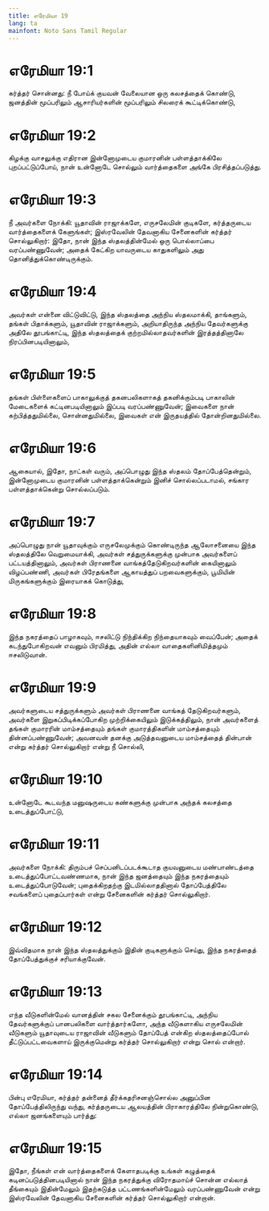 ```yaml
---
title: எரேமியா 19
lang: ta
mainfont: Noto Sans Tamil Regular
---
```


# எரேமியா 19:1

கர்த்தர் சொன்னது: நீ போய்க் குயவன் வேலையான ஒரு கலசத்தைக் கொண்டு, ஜனத்தின் மூப்பரிலும் ஆசாரியர்களின் மூப்பரிலும் சிலரைக் கூட்டிக்கொண்டு,

# எரேமியா 19:2

கிழக்கு வாசலுக்கு எதிரான இன்னோமுடைய குமாரனின் பள்ளத்தாக்கிலே புறப்பட்டுப்போய், நான் உன்னோடே சொல்லும் வார்த்தைகளை அங்கே பிரசித்தப்படுத்து.

# எரேமியா 19:3

நீ அவர்களை நோக்கி: யூதாவின் ராஜாக்களே, எருசலேமின் குடிகளே, கர்த்தருடைய வார்த்தைகளைக் கேளுங்கள்; இஸ்ரவேலின் தேவனாகிய சேனைகளின் கர்த்தர் சொல்லுகிறார்: இதோ, நான் இந்த ஸ்தலத்தின்மேல் ஒரு பொல்லாப்பை வரப்பண்ணுவேன்; அதைக் கேட்கிற யாவருடைய காதுகளிலும் அது தொனித்துக்கொண்டிருக்கும்.

# எரேமியா 19:4

அவர்கள் என்னை விட்டுவிட்டு, இந்த ஸ்தலத்தை அந்நிய ஸ்தலமாக்கி, தாங்களும், தங்கள் பிதாக்களும், யூதாவின் ராஜாக்களும், அறியாதிருந்த அந்நிய தேவர்களுக்கு அதிலே தூபங்காட்டி, இந்த ஸ்தலத்தைக் குற்றமில்லாதவர்களின் இரத்தத்தினாலே நிரப்பினபடியினாலும்,

# எரேமியா 19:5

தங்கள் பிள்ளைகளைப் பாகாலுக்குத் தகனபலிகளாகத் தகனிக்கும்படி பாகாலின் மேடைகளைக் கட்டினபடியினாலும் இப்படி வரப்பண்ணுவேன்; இவைகளை நான் கற்பித்ததுமில்லை, சொன்னதுமில்லை, இவைகள் என் இருதயத்தில் தோன்றினதுமில்லை.

# எரேமியா 19:6

ஆகையால், இதோ, நாட்கள் வரும், அப்பொழுது இந்த ஸ்தலம் தோப்பேத்தென்றும், இன்னோமுடைய குமாரனின் பள்ளத்தாக்கென்றும் இனிச் சொல்லப்படாமல், சங்கார பள்ளத்தாக்கென்று சொல்லப்படும்.

# எரேமியா 19:7

அப்பொழுது நான் யூதாவுக்கும் எருசலேமுக்கும் கொண்டிருந்த ஆலோசனையை இந்த ஸ்தலத்திலே வெறுமையாக்கி, அவர்கள் சத்துருக்களுக்கு முன்பாக அவர்களைப் பட்டயத்தினாலும், அவர்கள் பிராணனை வாங்கத்தேடுகிறவர்களின் கையினாலும் விழப்பண்ணி, அவர்கள் பிரேதங்களை ஆகாயத்துப் பறவைகளுக்கும், பூமியின் மிருகங்களுக்கும் இரையாகக் கொடுத்து,

# எரேமியா 19:8

இந்த நகரத்தைப் பாழாகவும், ஈசலிட்டு நிந்திக்கிற நிந்தையாகவும் வைப்பேன்; அதைக் கடந்துபோகிறவன் எவனும் பிரமித்து, அதின் எல்லா வாதைகளினிமித்தமும் ஈசலிடுவான்.

# எரேமியா 19:9

அவர்களுடைய சத்துருக்களும் அவர்கள் பிராணனை வாங்கத் தேடுகிறவர்களும், அவர்களை இறுகப்பிடிக்கப்போகிற முற்றிக்கையிலும் இடுக்கத்திலும், நான் அவர்களைத் தங்கள் குமாரரின் மாம்சத்தையும் தங்கள் குமாரத்திகளின் மாம்சத்தையும் தின்னப்பண்ணுவேன்; அவனவன் தனக்கு அடுத்தவனுடைய மாம்சத்தைத் தின்பான் என்று கர்த்தர் சொல்லுகிறார் என்று நீ சொல்லி,

# எரேமியா 19:10

உன்னோடே கூடவந்த மனுஷருடைய கண்களுக்கு முன்பாக அந்தக் கலசத்தை உடைத்துப்போட்டு,

# எரேமியா 19:11

அவர்களை நோக்கி: திரும்பச் செப்பனிடப்படக்கூடாத குயவனுடைய மண்பாண்டத்தை உடைத்துப்போட்டவண்ணமாக, நான் இந்த ஜனத்தையும் இந்த நகரத்தையும் உடைத்துப்போடுவேன்; புதைக்கிறதற்கு இடமில்லாததினால் தோப்பேத்திலே சவங்களைப் புதைப்பார்கள் என்று சேனைகளின் கர்த்தர் சொல்லுகிறார்.

# எரேமியா 19:12

இவ்விதமாக நான் இந்த ஸ்தலத்துக்கும் இதின் குடிகளுக்கும் செய்து, இந்த நகரத்தைத் தோப்பேத்துக்குச் சரியாக்குவேன்.

# எரேமியா 19:13

எந்த வீடுகளின்மேல் வானத்தின் சகல சேனைக்கும் தூபங்காட்டி, அந்நிய தேவர்களுக்குப் பானபலிகளை வார்த்தார்களோ, அந்த வீடுகளாகிய எருசலேமின் வீடுகளும் யூதாவுடைய ராஜாவின் வீடுகளும் தோப்பேத் என்கிற ஸ்தலத்தைப்போல் தீட்டுப்பட்டவைகளாய் இருக்குமென்று கர்த்தர் சொல்லுகிறார் என்று சொல் என்றார்.

# எரேமியா 19:14

பின்பு எரேமியா, கர்த்தர் தன்னைத் தீர்க்கதரிசனஞ்சொல்ல அனுப்பின தோப்பேத்திலிருந்து வந்து, கர்த்தருடைய ஆலயத்தின் பிராகாரத்திலே நின்றுகொண்டு, எல்லா ஜனங்களையும் பார்த்து:

# எரேமியா 19:15

இதோ, நீங்கள் என் வார்த்தைகளைக் கேளாதபடிக்கு உங்கள் கழுத்தைக் கடினப்படுத்தினபடியினால் நான் இந்த நகரத்துக்கு விரோதமாய்ச் சொன்ன எல்லாத் தீங்கையும் இதின்மேலும் இதற்கடுத்த பட்டணங்களின்மேலும் வரப்பண்ணுவேன் என்று இஸ்ரவேலின் தேவனாகிய சேனைகளின் கர்த்தர் சொல்லுகிறார் என்றான்.

